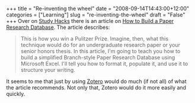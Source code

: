 +++
title = "Re-inventing the wheel"
date = "2008-09-14T14:43:00+12:00"
categories = ["Learning"]
slug = "re-inventing-the-wheel"
draft = "False"
+++
Over on [Study Hacks](http://calnewport.com/) there is an article on
[How to Build a Paper Research
Database](http://calnewport.com/blog/?p=121). The article describes:

> This is how you win a Pulitzer Prize. Imagine, then, what this
> technique would do for an undergraduate research paper or your
> senior honors thesis. In this article, I'm going to teach you how to
> build a simplified Branch-style Paper Research Database using
> Microsoft Excel. I'll tell you how to format it, populate it, and
> use it to structure your writing.

It seems to me that just by using [Zotero](http://www.zotero.org/)
would do much (if not all) of what the article recommends. Not only
that, Zotero would do it more easily and quickly.

